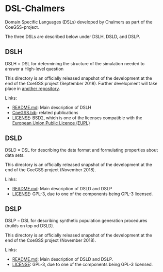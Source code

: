 # DSL-Chalmers

Domain Specific Languages (DSLs) developed by Chalmers as part of the CoeGSS-project.

The three DSLs are described below under DSLH, DSLD, and DSLP.

## DSLH
DSLH = DSL for determining the structure of the simulation needed to answer a High-level question

This directory is an officially released snapshot of the development at the end of the CoeGSS project (September 2018).
Further development will take place in [another repository](https://gitlab.pik-potsdam.de/botta/IdrisLibs).

Links:

* [README.md](DSLH/README.md): Main description of DSLH
* [CoeGSS.bib](CoeGSS.bib): related publications
* [LICENSE](DSLH/LICENSE): BSD2, which is one of the licenses compatible with the [European Union Public Licence (EUPL)](https://joinup.ec.europa.eu/collection/eupl/eupl-compatible-open-source-licences)

## DSLD

DSLD = DSL for describing the data format and formulating properties about data sets.

This directory is an officially released snapshot of the development at the end of the CoeGSS project (November 2018).

Links:

* [README.md](DSLDP/README.md): Main description of DSLD and DSLP
* [LICENSE](DSLDP/LICENSE): GPL-3, due to one of the components being GPL-3 licensed.

## DSLP

DSLP = DSL for describing synthetic population generation procedures (builds on top od DSLD).

This directory is an officially released snapshot of the development at the end of the CoeGSS project (November 2018).

Links:

* [README.md](DSLDP/README.md): Main description of DSLD and DSLP.
* [LICENSE](DSLDP/LICENSE): GPL-3, due to one of the components being GPL-3 licensed.
